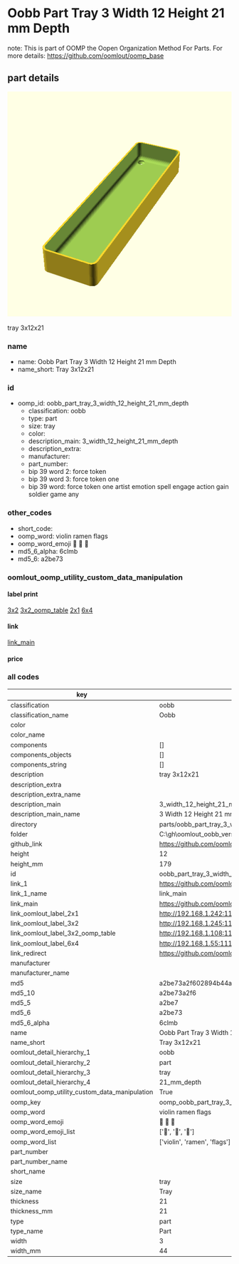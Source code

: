# Oobb Part Tray 3 Width 12 Height 21 mm Depth  

note: This is part of OOMP the Oopen Organization Method For Parts. For more details: https://github.com/oomlout/oomp_base

##  part details
  

[![](3dpr.png)](3dpr.png)

tray 3x12x21



### name
* name: Oobb Part Tray 3 Width 12 Height 21 mm Depth
* name_short: Tray 3x12x21 
### id
* oomp_id: oobb_part_tray_3_width_12_height_21_mm_depth
  * classification: oobb
  * type: part
  * size: tray
  * color: 
  * description_main: 3_width_12_height_21_mm_depth
  * description_extra: 
  * manufacturer: 
  * part_number: 
  * bip 39 word 2: force token
  * bip 39 word 3: force token one
  * bip 39 word: force token one artist emotion spell engage action gain soldier game any

### other_codes
* short_code: 
* oomp_word: violin ramen flags
* oomp_word_emoji :violin: :ramen: :flags:
* md5_6_alpha: 6clmb
* md5_6: a2be73






### oomlout_oomp_utility_custom_data_manipulation
#### label print
[3x2](http://192.168.1.245:1112/?label=oomp%206clmb)
[3x2_oomp_table](http://192.168.1.108:1112/?label=oomp%206clmb)
[2x1](http://192.168.1.242:1112/?label=oomp%206clmb)
[6x4](http://192.168.1.55:1112/?label=oomp%206clmb)    

#### link

[link_main](https://github.com/oomlout/oomlout_oobb_version_4_generated_parts/tree/main/navigation_oomp/oobb/part/tray/3_width_12_height_21_mm_depth/part)                              

#### price







### all codes 
| key | value |  
| --- | --- |  
| classification | oobb |  
| classification_name | Oobb |  
| color |  |  
| color_name |  |  
| components | [] |  
| components_objects | [] |  
| components_string | [] |  
| description | tray 3x12x21 |  
| description_extra |  |  
| description_extra_name |  |  
| description_main | 3_width_12_height_21_mm_depth |  
| description_main_name | 3 Width 12 Height 21 mm Depth |  
| directory | parts/oobb_part_tray_3_width_12_height_21_mm_depth |  
| folder | C:\gh\oomlout_oobb_version_4_generated_parts\parts\oobb_part_tray_3_width_12_height_21_mm_depth |  
| github_link | https://github.com/oomlout/oomlout_oomp_part_src/tree/main/parts/oobb_part_tray_3_width_12_height_21_mm_depth |  
| height | 12 |  
| height_mm | 179 |  
| id | oobb_part_tray_3_width_12_height_21_mm_depth |  
| link_1 | https://github.com/oomlout/oomlout_oobb_version_4_generated_parts/tree/main/navigation_oomp/oobb/part/tray/3_width_12_height_21_mm_depth/part |  
| link_1_name | link_main |  
| link_main | https://github.com/oomlout/oomlout_oobb_version_4_generated_parts/tree/main/navigation_oomp/oobb/part/tray/3_width_12_height_21_mm_depth/part |  
| link_oomlout_label_2x1 | http://192.168.1.242:1112/?label=oomp%206clmb |  
| link_oomlout_label_3x2 | http://192.168.1.245:1112/?label=oomp%206clmb |  
| link_oomlout_label_3x2_oomp_table | http://192.168.1.108:1112/?label=oomp%206clmb |  
| link_oomlout_label_6x4 | http://192.168.1.55:1112/?label=oomp%206clmb |  
| link_redirect | https://github.com/oomlout/oomlout_oobb_version_4_generated_parts/tree/main/parts/oobb_tray_03_12_21 |  
| manufacturer |  |  
| manufacturer_name |  |  
| md5 | a2be73a2f602894b44a460d13578fad8 |  
| md5_10 | a2be73a2f6 |  
| md5_5 | a2be7 |  
| md5_6 | a2be73 |  
| md5_6_alpha | 6clmb |  
| name | Oobb Part Tray 3 Width 12 Height 21 mm Depth |  
| name_short | Tray 3x12x21  |  
| oomlout_detail_hierarchy_1 | oobb |  
| oomlout_detail_hierarchy_2 | part |  
| oomlout_detail_hierarchy_3 | tray |  
| oomlout_detail_hierarchy_4 | 21_mm_depth |  
| oomlout_oomp_utility_custom_data_manipulation | True |  
| oomp_key | oomp_oobb_part_tray_3_width_12_height_21_mm_depth |  
| oomp_word | violin ramen flags |  
| oomp_word_emoji | :violin: :ramen: :flags: |  
| oomp_word_emoji_list | [':violin:', ':ramen:', ':flags:'] |  
| oomp_word_list | ['violin', 'ramen', 'flags'] |  
| part_number |  |  
| part_number_name |  |  
| short_name |  |  
| size | tray |  
| size_name | Tray |  
| thickness | 21 |  
| thickness_mm | 21 |  
| type | part |  
| type_name | Part |  
| width | 3 |  
| width_mm | 44 |  
